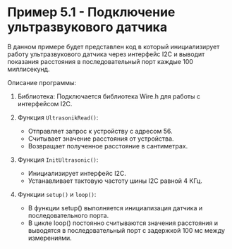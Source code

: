 # Пример 5.1 - Подключение ультразвукового датчика

В данном примере будет представлен код в который инициализирует работу ультразвукового датчика через интерфейс I2C и выводит показания расстояния в последовательный порт каждые 100 миллисекунд.

Описание программы:

1. Библиотека: Подключается библиотека Wire.h для работы с интерфейсом I2C.
   
2. Функция `UltrasonikRead()`:
   - Отправляет запрос к устройству с адресом 56.
   - Считывает значение расстояния от устройства.
   - Возвращает полученное расстояние в сантиметрах.

3. Функция `InitUltrasonic()`:
   - Инициализирует интерфейс I2C.
   - Устанавливает тактовую частоту шины I2C равной 4 КГц.

4. Функции `setup()` и `loop()`:
   - В функции setup() выполняется инициализация датчика и последовательного порта.
   - В цикле loop() постоянно считываются значения расстояния и выводятся в последовательный порт с задержкой 100 мс между измерениями.